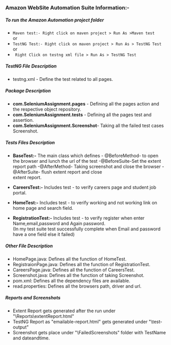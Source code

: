 ### Amazon WebSite Automation Suite Information:-

##### To run the  Amazon Automation project folder
- `Maven test:- Right click on maven project > Run As >Maven test`  
or  
- `TestNG Test:- Right click on maven project > Run As > TestNG Test `   
or    
- ` Right Click on testng xml file > Run As > TestNG Test`

##### TestNG File Description
* testng.xml - Define the test related to all pages.  
   
##### Package Description
- **com.SeleniumAssignment.pages** - Defining all the pages action and the respective object repository.
- **com.SeleniumAssignment.tests** - Defining all the pages test and assertion.
- **com.SeleniumAssignment.Screenshot**- Taking all the failed test cases Screenshot.
  
##### Tests Files Description
+  **BaseTest:-** The main class which defines - @BeforeMethod- to open the browser and lunch the url of the test -@BeforeSuite-Set the extent report path -@AfterMethod- Taking screenshot and close the browser -@AfterSuite- flush extent report and close   
extent report.  
  
+ **CareersTest:-** Includes test - to verify careers page and student job portal.  
+ **HomeTest:-** Includes test - to verify working and not working link on home page and search field.
+ **RegistrationTest:-** Includes test - to verify register when enter Name,email,password and Again password.  
(In my test suite test successfully complete when Email and password have a one field else it failed)      

##### Other File Description
+ HomePage.java: Defines all the function of HomeTest.  
+ RegistraionPage.java: Defines all the function of RegistrationTest.  
+ CareersPage.java: Defines all the function of CareersTest.
+ Screenshot.java: Defines all the function of taking Screenshot.
+ pom.xml: Defines all the dependency files are available.
+ read.properties: Defines all the browsers path, driver and url.


##### Reports and Screenshots
+ Extent Report gets generated after the run under "\Reports\extentReport.html"
+ TestNG Report as "emailable-report.html"  gets generated under "\test-output"
+ Screenshot gets place under "\FailedScreenshots" folder with TestName and dateandtime.
